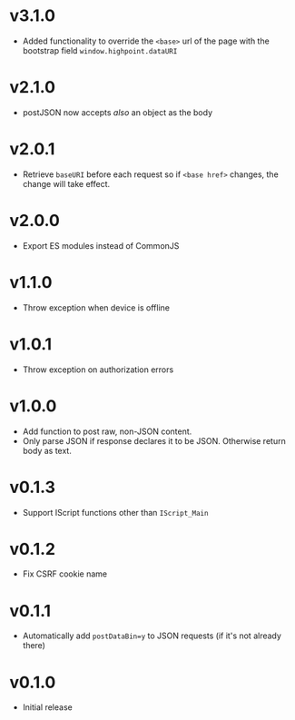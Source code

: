 # v3.1.0

- Added functionality to override the `<base>` url of the page with the bootstrap field `window.highpoint.dataURI`

# v2.1.0

- postJSON now accepts _also_ an object as the body

# v2.0.1

- Retrieve `baseURI` before each request so if `<base href>` changes, the change
  will take effect.

# v2.0.0

- Export ES modules instead of CommonJS

# v1.1.0

- Throw exception when device is offline

# v1.0.1

- Throw exception on authorization errors

# v1.0.0

- Add function to post raw, non-JSON content.
- Only parse JSON if response declares it to be JSON. Otherwise return body as
  text.

# v0.1.3

- Support IScript functions other than `IScript_Main`

# v0.1.2

- Fix CSRF cookie name

# v0.1.1

- Automatically add `postDataBin=y` to JSON requests (if it's not already there)

# v0.1.0

- Initial release
